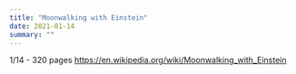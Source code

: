 ```yaml
---
title: "Moonwalking with Einstein"
date: 2021-01-14
summary: ""
---
```


1/14 - 320 pages
https://en.wikipedia.org/wiki/Moonwalking_with_Einstein
